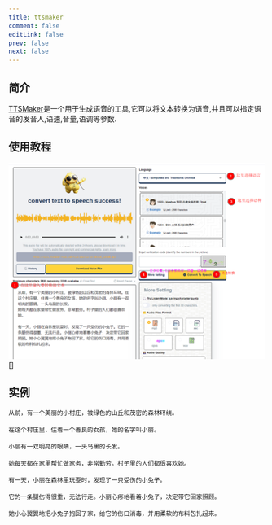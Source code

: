 ```yaml
---
title: ttsmaker
comment: false
editLink: false
prev: false
next: false
---
```


## 简介

[TTSMaker](https://ttsmaker.com/)是一个用于生成语音的工具,它可以将文本转换为语音,并且可以指定语音的发音人,语速,音量,语调等参数.

## 使用教程

![ttsmaker.png](./assets/ttsmaker.png)[]

## 实例

```text
从前，有一个美丽的小村庄，被绿色的山丘和茂密的森林环绕。

在这个村庄里，住着一个善良的女孩，她的名字叫小丽。

小丽有一双明亮的眼睛，一头乌黑的长发。

她每天都在家里帮忙做家务，非常勤劳。村子里的人们都很喜欢她。

有一天，小丽在森林里玩耍时，发现了一只受伤的小兔子。

它的一条腿伤得很重，无法行走。小丽心疼地看着小兔子，决定带它回家照顾。

她小心翼翼地把小兔子抱回了家，给它的伤口消毒，并用柔软的布料包扎起来。
```

<script setup lang="ts">
import { onMounted } from 'vue';
// onMounted(() => {
//   alert(JSON.stringify(import.meta.env))
// })

const src = `${import.meta.env.BASE_URL}assets/ttsmaker-file-2023-12-15-20-53-28.mp3`
const coverImage = `${import.meta.env.BASE_URL}assets/images/cover1.jpg`
// alert(src)
const options = {
src,
title: 'your-audio-title',
coverImage
}
</script>

<AudioPlayer     :option="options" />
